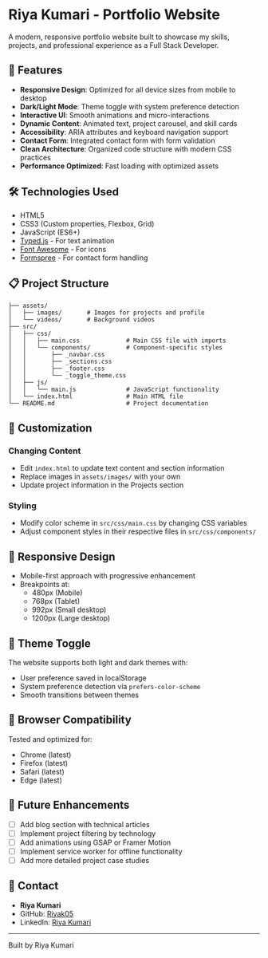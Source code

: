 # Riya Kumari - Portfolio Website

A modern, responsive portfolio website built to showcase my skills, projects, and professional experience as a Full Stack Developer.

## 🌟 Features

- **Responsive Design**: Optimized for all device sizes from mobile to desktop
- **Dark/Light Mode**: Theme toggle with system preference detection
- **Interactive UI**: Smooth animations and micro-interactions
- **Dynamic Content**: Animated text, project carousel, and skill cards
- **Accessibility**: ARIA attributes and keyboard navigation support
- **Contact Form**: Integrated contact form with form validation
- **Clean Architecture**: Organized code structure with modern CSS practices
- **Performance Optimized**: Fast loading with optimized assets

## 🛠️ Technologies Used

- HTML5
- CSS3 (Custom properties, Flexbox, Grid)
- JavaScript (ES6+)
- [Typed.js](https://github.com/mattboldt/typed.js/) - For text animation
- [Font Awesome](https://fontawesome.com/) - For icons
- [Formspree](https://formspree.io/) - For contact form handling

## 📋 Project Structure

```
├── assets/
│   ├── images/       # Images for projects and profile
│   └── videos/       # Background videos
├── src/
│   ├── css/
│   │   ├── main.css             # Main CSS file with imports
│   │   └── components/          # Component-specific styles
│   │       ├── _navbar.css
│   │       ├── _sections.css
│   │       ├── _footer.css
│   │       └── _toggle_theme.css
│   ├── js/
│   │   └── main.js              # JavaScript functionality
│   └── index.html               # Main HTML file
└── README.md                    # Project documentation
```

## 🔧 Customization

### Changing Content

- Edit `index.html` to update text content and section information
- Replace images in `assets/images/` with your own
- Update project information in the Projects section

### Styling

- Modify color scheme in `src/css/main.css` by changing CSS variables
- Adjust component styles in their respective files in `src/css/components/`

## 📱 Responsive Design

- Mobile-first approach with progressive enhancement
- Breakpoints at:
  - 480px (Mobile)
  - 768px (Tablet)
  - 992px (Small desktop)
  - 1200px (Large desktop)

## 🌙 Theme Toggle

The website supports both light and dark themes with:

- User preference saved in localStorage
- System preference detection via `prefers-color-scheme`
- Smooth transitions between themes

## 🔄 Browser Compatibility

Tested and optimized for:

- Chrome (latest)
- Firefox (latest)
- Safari (latest)
- Edge (latest)

## 🎯 Future Enhancements

- [ ] Add blog section with technical articles
- [ ] Implement project filtering by technology
- [ ] Add animations using GSAP or Framer Motion
- [ ] Implement service worker for offline functionality
- [ ] Add more detailed project case studies

## 👤 Contact

- **Riya Kumari**
- GitHub: [Riyak05](https://github.com/Riyak05)
- LinkedIn: [Riya Kumari](https://www.linkedin.com/in/riya-kumari-2412a6288/)

---

Built by Riya Kumari

